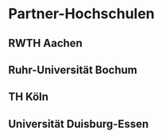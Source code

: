 # Partner-Hochschulen

## RWTH Aachen

## Ruhr-Universität Bochum

## TH Köln

## Universität Duisburg-Essen

